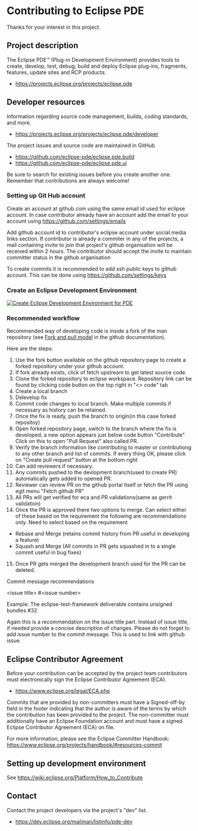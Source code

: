 # Contributing to Eclipse PDE

Thanks for your interest in this project.

## Project description

The Eclipse PDE™ (Plug-in Development Environment) provides tools to create, develop, test, debug, build and deploy 
Eclipse plug-ins, fragments, features, update sites and RCP products.

* https://projects.eclipse.org/projects/eclipse.pde

## Developer resources

Information regarding source code management, builds, coding standards, and
more.

* https://projects.eclipse.org/projects/eclipse.pde/developer

The project issues and source code are maintained in GitHub
* https://github.com/eclipse-pde/eclipse.pde.build
* https://github.com/eclipse-pde/eclipse.pde.ui

Be sure to search for existing issues before you create another one. Remember that
contributions are always welcome!

### Setting up Git Hub account

Create an account at github.com using the same email id used for eclipse account. 
In case contributor already have an account add the email to your account using https://github.com/settings/emails

Add github account id to contributor's eclipse account under social media links section. 
If contributor is already a commiter in any of the projects, a mail containing invite to join 
that project's github organisation will be received within 2 hours. The contributor should accept the invite 
to maintain committer status in the github organisation

To create commits it is recommended to add ssh public keys to github account. This can be done using https://github.com/settings/keys

### Create an Eclipse Development Environment

[![Create Eclipse Development Environment for PDE](https://download.eclipse.org/oomph/www/setups/svg/PDE.svg)](https://www.eclipse.org/setups/installer/?url=https://raw.githubusercontent.com/eclipse-pde/eclipse.pde.ui/master/releng/org.eclipse.pde.setup/PDEConfiguration.setup&show=true "Click to open Eclipse-Installer Auto Launch or drag onto your running installer's title area")

### Recommended workflow

Recommended way of developing code is inside a fork of the man repository (see [Fork and pull model](https://docs.github.com/en/pull-requests/collaborating-with-pull-requests/getting-started/about-collaborative-development-models#fork-and-pull-model) in the github documentation).

Here are the steps:

1. Use the fork button available on the github repository page to create a forked repository under your github account.
2. If fork already exists, click of fetch upstream to get latest source code.
3. Clone the forked repository to eclipse workspace. Repository link can be found by clicking code button on the top right in "<> code" tab
4. Create a local branch
5. Delevelop fix
6. Commit code changes to local branch. Make multiple commits if necessary as history can be retained.
7. Once the fix is ready, push the branch to origin(in this case forked repositoy)
8. Open forked repository page, switch to the branch where the fix is developed, a new option appears just below code button "Contribute" Click on this to open "Pull Request" also called PR.
9. Verify the branch information like contributing to master or contributiong to any other branch and list of commits. If every thing OK, please click on "Create pull request" button at the bottom right
10. Can add reviewers if necessary. 
11. Any commits pushed to the devlopment branch(used to create PR) automatically gets added to opened PR.
12. Reviewer can review PR on the github portal itself or fetch the PR using egit menu "Fetch github PR"
13. All PRs will get verified for eca and PR validations(same as gerrit validation)
14. Once the PR is approved there two options to merge. Can select either of these based on the requirement the following are recommendations only. Need to select based on the requirement
  * Rebase and Merge (retains commit history from PR useful in developing a feature)
  * Squash and Merge (All commits in PR gets squashed in to a single commit useful in bug fixes)
15. Once PR gets merged the development branch used for the PR can be deleted. 

Commit message recommendations

  \<issue title\> \#\<issue number\>
  
  Example: The eclipse-test-framework deliverable contains unsigned bundles \#32
  
  Again this is a recommendation on the issue title part. Instead of issue title, if needed provide a concise description of changes. 
  Please do not forget to add issue number to the commit message. This is used to link with github issue.
  

## Eclipse Contributor Agreement

Before your contribution can be accepted by the project team contributors must
electronically sign the Eclipse Contributor Agreement (ECA).

* https://www.eclipse.org/legal/ECA.php

Commits that are provided by non-committers must have a Signed-off-by field in
the footer indicating that the author is aware of the terms by which the
contribution has been provided to the project. The non-committer must
additionally have an Eclipse Foundation account and must have a signed Eclipse
Contributor Agreement (ECA) on file.

For more information, please see the Eclipse Committer Handbook:
https://www.eclipse.org/projects/handbook/#resources-commit

## Setting up development environment

See https://wiki.eclipse.org/Platform/How_to_Contribute

## Contact

Contact the project developers via the project's "dev" list.

* https://dev.eclipse.org/mailman/listinfo/pde-dev

